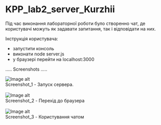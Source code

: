 # KPP_lab2_server_Kurzhii
Під час виконання лабораторної роботи було створенно чат, де користувачі можуть як задавати запитання, так і відповідати на них.

Інструкція користувача:
  - запустити консоль
  - виконати node server.js
  - у браузері перейти на localhost:3000
  
  ..... Screenshots .....<br>
  
  ![Image alt](https://github.com/Valientin/KPP_lab2_server_Kurzhii/raw/master/img/start_server.PNG)<br>
 Screenshot_1 - Запуск сервера.<br><br>
 ![Image alt](https://github.com/Valientin/KPP_lab2_server_Kurzhii/raw/master/img/chat_1.PNG)<br>
 Screenshot_2 - Перехід до браузера<br><br>
 ![Image alt](https://github.com/Valientin/KPP_lab2_server_Kurzhii/raw/master/img/chat_2.PNG)<br>
 Screenshot_3 - Користування чатом<br>
